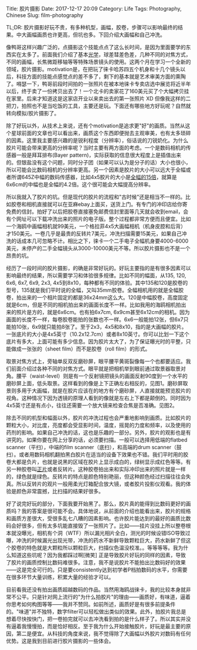 Title: 胶片摄影
Date: 2017-12-17 20:09
Category: Life
Tags: Photography, Chinese
Slug: film-photography

TL;DR: 胶片摄影好玩不贵，有多种机型，画幅，胶卷，步骤可以影响最终的结果。中大画幅画质也许更高，但坑也多。下回介绍大画幅和自己冲洗。

像鸭哥这样兴趣广泛的，点摄影这个技能点点了这么长时间，是因为里面要学的东西实在太多了。前面我们介绍了基本[光学](/photography-and-optics.html)，球差彗差色差，几种不同的对焦方式，不同的画幅，长焦微距移轴等等特殊场景镜头的使用。这两个月在学习一个全新的领域，胶片摄影。motivation是，在把玩了徕卡哈苏四五个机身和十几个镜头以后，科技方面的技能点感觉点的差不多了，剩下的基本就是艺术审美方面的熏陶了。嘚瑟一下，鸭哥前段时间拍的一张照片在被本地徕卡专卖店选中展览将近半年以后，终于卖了一份拷贝出去了！一个北卡的卖家花了160美元买了个大幅拷贝挂在家里。后来才知道这是这家店开业以来卖出去的第一张照片 XD 但像我这样的二把刀，拍照也不是当吃饭的工具，主要还是玩。下面还有哪些地方好玩呢？自然就转向模拟/胶片摄影了。

除了好玩以外，从技术上来说，还有个motivation是追求更"好"的画质。当然从这个星球前面的文章也可以看出来，画质这个东西即便抛去主观审美，也有太多琐碎的因素。这里我主要感兴趣的是锐利程度（分辨率），俗话说的刀锐奶化。为什么胶片可能会带来更高的分辨率呢？当时主要有两方面的考虑。一个是数码相机的传感器一般是拜耳排布(Bayer pattern)，实际获取的信息很大程度上是插值出来的。但银盐没有这个问题，同时分子团（如果可以认为是分子的话）大小也很小，所以可能会比数码相机的分辨率更高。另一个因素是胶片的大小可以远大于全幅或者所谓645Z中幅的数码传感器，比如4x5胶片的大小是[全幅的15倍](/full-frame-and-medium-format-1.html)，就算是6x6cm的中幅也是全幅的4.2倍。这个很可能会大幅提高分辨率。

所以我就入了胶片的坑。但是现代的胶片的流程和"古时候"还是相当不一样的。比如胶卷和相机直接就可以在亚麻ebay上面买，送货上门。有专门的冲印店给你寄免费的信封。拍好了以后把胶卷直接塞免邮费信封里面等几天就会收到email，会有个网址可以下载冲洗出来的照片的电子版。整个过程都非常方便而且便宜。比如一个海鸥中画幅相机就99美元，一个格拉菲4x5大画幅相机（机身皮腔和后背）才150美元。一卷几乎是最贵的反转片7美元，冲洗扫描需要15美元，如果自己冲洗的话成本几可忽略不计。相比之下，徕卡一个二手电子全幅机身要4000-6000美元，未停产的二手全幅镜头从3000-10000美元不等。所以胶片摄影也不是一个昂贵的坑。

经历了一段时间的胶片摄影，的确是非常好玩的。好玩主要指的是有很多因素可以影响最终的结果，所以需要学习和体验很多规律。比如不同的幅面，从135, 120, 6x6, 6x7, 6x9, 2x3, 4x5到8x10，每种都有不同的体验。其中135和120是胶卷的型号，135就是我们平时说的全幅，又叫35mm胶卷。全幅相机用的就是全幅胶卷，拍出来的一个相片固定的都是36x24mm这么大。120是中幅胶卷，高度固定就是6cm，但是不同的相机拍出来的画面长度不一样。比如我用的海鸥相机拍出来的照片是方的，就是6x6cm。也有拍6x7cm, 6x9cm甚至6x12cm的相机。因为画面的长度不一样，每卷胶卷能拍的张数也不一样。6x6一般能拍12张，但6x7只能拍10张，6x9就只能拍8张了。至于2x3，4x5和8x10，指的是大画幅的胶片。一张底片的大小是4x5英寸（10.2x12.7cm）或者8x10英寸。你可以比划一下这个底片有多大，上面可能有多少信息。因为胶片太大了，为了保证曝光时的平整，只能做成一张张的（sheet film）而不是胶卷（roll film）的形式。

取景对焦方式上，旁轴单反双反磨砂屏，眼平腰平黄斑裂像每一个也都要适应。我们前面介绍过各种不同的对焦方式。眼平就是把相机举到眼前通过取景器取景对角。腰平（waist-level）则是有一个反射镜把镜头的画面反射90度到一个水平的磨砂屏上面，低头取景。这样看到的像是上下正确左右相反的，见图1。磨砂屏取景则多用于大画幅，就是在胶片应该在的地方有个磨砂屏，人直接就能预览胶片的视角。这种情况下因为透镜的原理人看到的像就是左右上下都是颠倒的。同时因为4x5英寸还是有点小，往往还需要一个放大镜来检查合焦是否准确。见图2。

除去不同的机型和幅面以外，胶片的冲洗过程也会严重地影响到画质。比如胶片的颗粒大小，对比度，亮度都会受显影时间，温度，摇晃的力度和频率，以及使用的药剂的影响。如果自己冲洗的话，这也是乐趣的一部分。另外，胶片的观影也是有讲究的。如果你要在网上分享的话，必须要扫描。一般可以选择用低端的flatbed scanner（平扫），中端的film scanner（底扫），和高端的drum scanner（鼓扫）。或者用数码相机翻拍黑白胶片在适当的设备下效果也不错。我们平时用的胶卷大都是负片，也就是说黑的区域在胶片上显示成白的，绿树显示成红色等等。有另一种胶卷叫[正片](/positive-photo-paper.html)或者反转片。这种胶卷拍出来和实际冲印出来的照片就是一样的，绿色就是绿色。反转片的特点是颜色特别艳丽，但这种颜色经过扫描往往会失真。所以反转片的观片一般用柔光灯箱配合放大镜，或者胶片投影仪观看。我的体验是颜色非常震撼，比扫描的结果好很多。

好了说完好玩的部分，下面我要开始黑了。那么，胶片真的能得到比数码更好的画质吗？我的答案是很可能不会。具体地说，从前面的介绍也能看出来，胶片的规格和画质方差很大，受很多乱七八糟的因素影响。也许胶片能达到的最好的画质比数码会好很多，但有太多坑能直接毁了一张照片了。比如——挂片没挂上所以整卷根本就没曝光，相机有个洞（WTF）所以漏光相片全白，测光的时候设错ISO导致过曝，冲洗的时候漏光出现光带，冲洗的药水不新鲜导致颗粒巨大，药水新鲜了但这个胶卷的特色就是大颗粒所以颗粒巨大，扫描仪色温没校准。。等等等等。我为什么知道这些坑呢？因为我都踩过啊\[微笑] 正是导致胶片好玩的同样的因素，导致了胶片的画质控制比数码难很多。注意，我不是说胶片不能拍出比数码好的效果——这是完全可行的。只是要consistently达到初学者P档拍数码的水平，你需要在很多环节大量训练，积累大量的经验才可以。

目前看我还没有拍出画质超越数码的作品。当然用海鸥战徕卡，我的比较本身就非常不公平。只是针对网上流行的"为什么拍胶片"的理由——画质好，有味道，逼着你思考如何构图等等——我并不赞同。如前所述，画质好是有很多前提条件的。"味道"并不独特，数字filter可以轻松做出类似的效果。此外，拍胶片我总是想着尽快按快门，把一卷拍完就可以去冲洗看到拍的是什么样子了。所以其实并没有逼着我慢慢拍，而是恰好相反。至于我为什么开始接触胶片，好玩是最主要的原因，第二是便宜。从科技的角度来说，我不觉得除了大画幅以外胶片对数码有任何优势。这是我到目前进行胶片摄影的一些体会。
